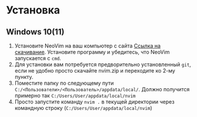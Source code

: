 # Установка 
 
## Windows 10(11)

1. Установите NeoVim на ваш компьютер с сайта <a href = "https://neovim.io/">Ссылка на скачивание</a>. Установите программу и убедитесь, что NeoVim запускается с ```cmd```.
2. Для установки вам потребуется предворительно установленный ```git```, если не удобно просто скачайте nvim.zip и переходите ко 2-му пункту. 
3. Поместите папку по следующему пути ```C:/<Пользователи>/<Пользователь>/appdata/local/```. Должно получится примерно так ```C:/Users/User/appdata/local/nvim``` 
4. Просто запустите команду ```nvim .``` в текущей директории через командную строку (```C:/Users/User/appdata/local/nvim```)
